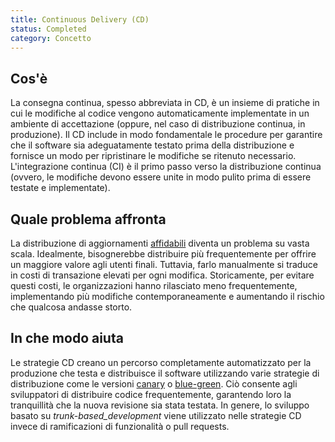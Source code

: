 ```yaml
---
title: Continuous Delivery (CD)
status: Completed
category: Concetto
---
```


## Cos'è
La consegna continua, spesso abbreviata in CD, è un insieme di pratiche in cui le modifiche al codice vengono automaticamente implementate in un ambiente di accettazione (oppure, nel caso di distribuzione continua, in produzione). Il CD include in modo fondamentale le procedure per garantire che il software sia adeguatamente testato prima della distribuzione e fornisce un modo per ripristinare le modifiche se ritenuto necessario. L'integrazione continua (CI) è il primo passo verso la distribuzione continua (ovvero, le modifiche devono essere unite in modo pulito prima di essere testate e implementate).

## Quale problema affronta 
La distribuzione di aggiornamenti [affidabili](/it/reliability/) diventa un problema su vasta scala. Idealmente, bisognerebbe distribuire più frequentemente per offrire un maggiore valore agli utenti finali. Tuttavia, farlo manualmente si traduce in costi di transazione elevati per ogni modifica. Storicamente, per evitare questi costi, le organizzazioni hanno rilasciato meno frequentemente, implementando più modifiche contemporaneamente e aumentando il rischio che qualcosa andasse storto.

## In che modo aiuta
Le strategie CD creano un percorso completamente automatizzato per la produzione che testa e distribuisce il software utilizzando varie strategie di distribuzione come le versioni [canary](/it/deployment_canary/) o [blue-green](/it/deployment_blue_green/). Ciò consente agli sviluppatori di distribuire codice frequentemente, garantendo loro la tranquillità che la nuova revisione sia stata testata. In genere, lo sviluppo basato su _trunk-based_development_ viene utilizzato nelle strategie CD invece di ramificazioni di funzionalità o pull requests.